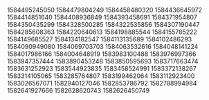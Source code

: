 1584495245050
1584479804249
1584458480320
1584436645972
1584414851640
1584408936849
1584393458691
1584371954807
1584350435299
1584328500285
1584322535856
1584307190447
1584285608363
1584220640613
1584198885544
1584155785222
1584149685527
1584134182547
1584113135689
1584102486293
1584090949080
1584069703703
1584063532616
1584048141224
1584017986166
1584004648919
1583983100488
1583976997366
1583947357444
1583890453248
1583850595693
1583717663474
1583631252923
1583544923835
1583458524991
1583372138267
1583314105065
1583285764807
1583199462064
1583112923400
1583026567071
1582940127046
1582853786792
1582788994984
1582641927666
1582628620743
1582626450749


